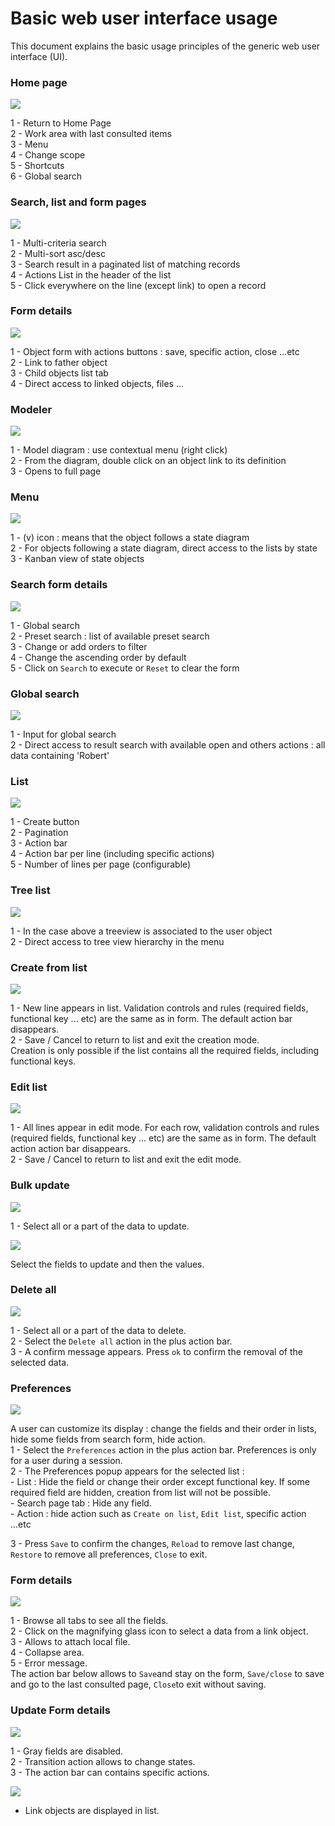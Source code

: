 Basic web user interface usage
==============================

This document explains the basic usage principles of the generic web user interface (UI).

### Home page

![](homepage4.png)

1 - Return to Home Page    
2 - Work area with last consulted items  
3 - Menu  
4 - Change scope  
5 - Shortcuts  
6 - Global search  
  
### Search, list and form pages

![](searchlistform4.png)

1 - Multi-criteria search    
2 - Multi-sort asc/desc  
3 - Search result in a paginated list of matching records  
4 - Actions List in the header of the list  
5 - Click everywhere on the line (except link) to open a record  

  

### Form details

![](formdetail4.png)

1 - Object form with actions buttons : save, specific action, close ...etc    
2 - Link to father object  
3 - Child objects list tab  
4 - Direct access to linked objects, files ...  
 

  

### Modeler

![](modeler4.png)


1 - Model diagram : use contextual menu (right click)    
2 - From the diagram, double click on an object link to its definition   
3 - Opens to full page 

### Menu

![](menu4.png)


1 - (v) icon : means that the object follows a state diagram    
2 - For objects following a state diagram, direct access to the lists by state  
3 - Kanban view of state objects  
 
### Search form details

![](searchform4.png)


1 - Global search       
2 - Preset search : list of available preset search  
3 - Change or add orders to filter    
4 - Change the ascending order by default  
5 - Click on `Search` to execute or `Reset` to clear the form   

### Global search

![](globalsearch4.png)


1 - Input for global search     
2 - Direct access to result search  with available open and others actions : all data containing 'Robert'  

### List

![](list4.png)


1 - Create button    
2 - Pagination  
3 - Action bar  
4 - Action bar per line (including specific actions)  
5 - Number of lines per page (configurable)  

### Tree list

![](treelist4.png)


1 - In the case above a treeview is associated to the user object   
2 - Direct access to tree view hierarchy in the menu         

### Create from list

![](addlist4.png)


 
1 - New line appears in list. Validation controls and rules (required fields, functional key ... etc) are the same as in form.  The default action bar disappears.  
2 - Save / Cancel to return to list and exit the creation mode.    
Creation is only possible if the list contains all the required fields, including functional keys.    
     
### Edit list

![](editlist4.png)


 
1 - All lines appear in edit mode. For each row, validation controls and rules (required fields, functional key ... etc) are the same as in form.  The default action action bar disappears.  
2 - Save / Cancel to return to list and exit the edit mode.    
   
### Bulk update

![](bulkupdate41.png)


 
1 - Select all or a part of the data to update.  

![](bulkupdate42.png)  


    
Select the fields to update and then the values.        
   
### Delete all

![](bulkdelete4.png)


 
1 - Select all or a part of the data to delete.      
2 - Select the `Delete all` action in the plus action bar.  
3 - A confirm message appears. Press `ok` to confirm the removal of the selected data.  

         
### Preferences

![](preferences4.png)



A user can customize its display : change the fields and their order in lists, hide some fields from search form, hide action.  
1 - Select the `Preferences` action in the plus action bar. Preferences is only for a user during a session.          
2 - The Preferences popup appears for the selected list :  
		 -	List : Hide the field or change their order except functional key. If some required field are hidden, creation from list will not be possible.  
		 -	Search page tab : Hide any field.  
		 - Action : hide action such as `Create on list`, `Edit list`, specific action ...etc   
		 
3 - Press `Save` to confirm the changes, `Reload` to remove last change, `Restore` to remove all preferences, `Close` to exit.    

         
### Form details

![](formdetail41.png)



1 - Browse all tabs to see all the fields.               
2 - Click on the magnifying glass icon to select a data from a link object.    
3 - Allows to attach local file.      
4 - Collapse area.  
5 - Error message.  
The action bar below allows to `Save`and stay on the form, `Save/close` to save and go to the last consulted page, `Close`to exit without saving.

### Update Form details

![](updateformdetail41.png)



1 - Gray fields are disabled.                 
2 - Transition action allows to change states.   
3 - The action bar can contains specific actions.  


![](updateformdetail42.png)

- Link objects are displayed in list.     
